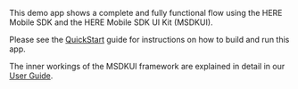 This demo app shows a complete and fully functional flow using the HERE Mobile SDK and the HERE Mobile SDK UI Kit (MSDKUI).

Please see the [QuickStart](../../../Guides/QuickStart.md) guide for instructions on how to build and run this app.

The inner workings of the MSDKUI framework are explained in detail in our [User Guide](../../../Guides/UserGuide.md).
